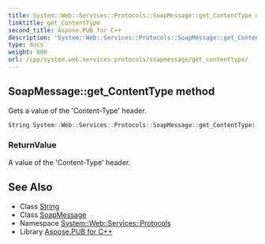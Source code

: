 ```yaml
---
title: System::Web::Services::Protocols::SoapMessage::get_ContentType method
linktitle: get_ContentType
second_title: Aspose.PUB for C++
description: 'System::Web::Services::Protocols::SoapMessage::get_ContentType method. Gets a value of the ''Content-Type'' header in C++.'
type: docs
weight: 600
url: /cpp/system.web.services.protocols/soapmessage/get_contenttype/
---
```

## SoapMessage::get_ContentType method


Gets a value of the 'Content-Type' header.

```cpp
String System::Web::Services::Protocols::SoapMessage::get_ContentType()
```


### ReturnValue

A value of the 'Content-Type' header.

## See Also

* Class [String](../../../system/string/)
* Class [SoapMessage](../)
* Namespace [System::Web::Services::Protocols](../../)
* Library [Aspose.PUB for C++](../../../)
